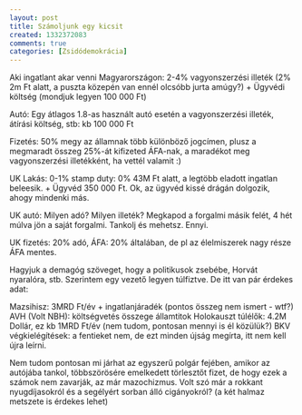 ```yaml
---
layout: post
title: Számoljunk egy kicsit
created: 1332372083
comments: true
categories: [Zsidódemokrácia]
---
```

Aki ingatlant akar venni Magyarországon:
2-4% vagyonszerzési illeték (2% 2m Ft alatt, a puszta közepén van ennél olcsóbb jurta amúgy?) + Ügyvédi költség (mondjuk legyen 100 000 Ft)

Autó:
Egy átlagos 1.8-as használt autó esetén a vagyonszerzési illeték, átírási költség, stb: kb 100 000 Ft

Fizetés: 50% megy az államnak több különböző jogcímen, plusz a megmaradt összeg 25%-át kifizeted ÁFA-nak, a maradékot meg vagyonszerzési illetékként, ha vettél valamit :)

UK Lakás:
0-1% stamp duty: 0% 43M Ft alatt, a legtöbb eladott ingatlan beleesik. + Ügyvéd 350 000 Ft. Ok, az ügyvéd kissé drágán dolgozik, ahogy mindenki más.

UK autó:
Milyen adó? Milyen illeték? Megkapod a forgalmi másik felét, 4 hét múlva jön a saját forgalmi. Tankolj és mehetsz. Ennyi.

UK fizetés: 20% adó, ÁFA: 20% általában, de pl az élelmiszerek nagy része ÁFA mentes.

Hagyjuk a demagóg szöveget, hogy a politikusok zsebébe, Horvát nyaralóra, stb. Szerintem egy vezető legyen túlfiztve. De itt van pár érdekes adat:

Mazsihisz: 3MRD Ft/év + ingatlanjáradék (pontos összeg nem ismert - wtf?)
AVH (Volt NBH): költségvetés összege államtitok
Holokauszt túlélők: 4.2M Dollár, ez kb 1MRD Ft/év (nem tudom, pontosan mennyi is él közülük?)
BKV végkielégítések: a fentieket nem, de ezt minden újság megírta, itt nem kell újra leírni.

Nem tudom pontosan mi járhat az egyszerű polgár fejében, amikor az autójába tankol, többszörösére emelkedett törlesztőt fizet, de hogy ezek a számok nem zavarják, az már mazochizmus. Volt szó már a rokkant nyugdíjasokról és a segélyért sorban álló cigányokról? (a két halmaz metszete is érdekes lehet)
